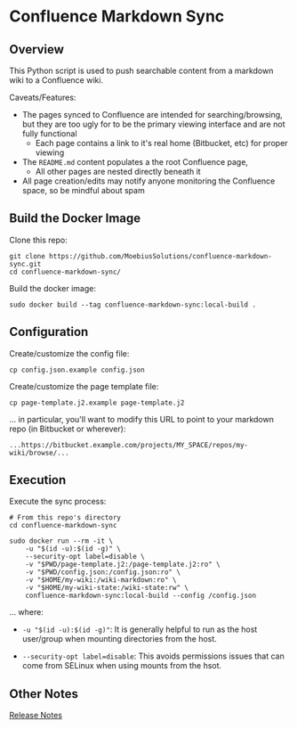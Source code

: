 Confluence Markdown Sync
================

Overview
----------------

This Python script is used to push searchable content from a markdown
wiki to a Confluence wiki.

Caveats/Features:

* The pages synced to Confluence are intended for searching/browsing,
  but they are too ugly for to be the primary viewing interface
  and are not fully functional
    * Each page contains a link to it's real home (Bitbucket, etc)
      for proper viewing
* The `README.md` content populates a the root Confluence page,
    * All other pages are nested directly beneath it 
* All page creation/edits may notify anyone monitoring the Confluence space,
  so be mindful about spam


Build the Docker Image
----------------

Clone this repo:

    git clone https://github.com/MoebiusSolutions/confluence-markdown-sync.git
    cd confluence-markdown-sync/

Build the docker image:

    sudo docker build --tag confluence-markdown-sync:local-build .


Configuration
----------------

Create/customize the config file:

    cp config.json.example config.json

Create/customize the page template file:

    cp page-template.j2.example page-template.j2

... in particular, you'll want to modify this URL to point to your markdown repo
(in Bitbucket or wherever):

    ...https://bitbucket.example.com/projects/MY_SPACE/repos/my-wiki/browse/...


Execution
----------------

Execute the sync process:

    # From this repo's directory
    cd confluence-markdown-sync

    sudo docker run --rm -it \
        -u "$(id -u):$(id -g)" \
        --security-opt label=disable \
        -v "$PWD/page-template.j2:/page-template.j2:ro" \
        -v "$PWD/config.json:/config.json:ro" \
        -v "$HOME/my-wiki:/wiki-markdown:ro" \
        -v "$HOME/my-wiki-state:/wiki-state:rw" \
        confluence-markdown-sync:local-build --config /config.json

... where:

* `-u "$(id -u):$(id -g)"`:
  It is generally helpful to run as the host user/group when mounting
  directories from the host.

* `--security-opt label=disable`:
  This avoids permissions issues that can come from SELinux when using
  mounts from the hsot.

Other Notes
----------------

[Release Notes](Release-Notes.md)
